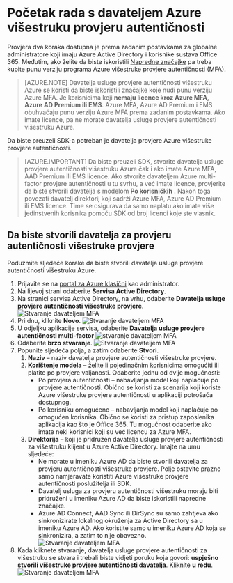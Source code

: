 <properties
    pageTitle="Početak rada davatelja usluge provjere autentičnosti za Azure multi-factor | Microsoft Azure"
    description="Saznajte kako stvoriti davateljem Azure višestruku provjeru autentičnosti."
    services="multi-factor-authentication"
    documentationCenter=""
    authors="kgremban"
    manager="femila"
    editor="yossib"/>

<tags
    ms.service="multi-factor-authentication"
    ms.workload="identity"
    ms.tgt_pltfrm="na"
    ms.devlang="na"
    ms.topic="get-started-article"
    ms.date="10/14/2016"
    ms.author="kgremban"/>



# <a name="getting-started-with-an-azure-multi-factor-auth-provider"></a>Početak rada s davateljem Azure višestruku provjeru autentičnosti
Provjera dva koraka dostupna je prema zadanim postavkama za globalne administratore koji imaju Azure Active Directory i korisnike sustava Office 365. Međutim, ako želite da biste iskoristili [Napredne značajke](multi-factor-authentication-whats-next.md) pa treba kupite punu verziju programa Azure višestruke provjere autentičnosti (MFA).

> [AZURE.NOTE]  Davatelja usluge provjere autentičnosti višestruku Azure se koristi da biste iskoristili značajke koje nudi punu verziju Azure MFA. Je korisnicima koji **nemaju licence kroz Azure MFA, Azure AD Premium ili EMS**.  Azure MFA, Azure AD Premium i EMS obuhvaćaju punu verziju Azure MFA prema zadanim postavkama.  Ako imate licence, pa ne morate davatelja usluge provjere autentičnosti višestruku Azure.

Da biste preuzeli SDK-a potreban je davatelja provjere Azure višestruke provjere autentičnosti.

> [AZURE.IMPORTANT]  Da biste preuzeli SDK, stvorite davatelja usluge provjere autentičnosti višestruku Azure čak i ako imate Azure MFA, AAD Premium ili EMS licence.  Ako stvorite davateljem Azure multi-factor provjere autentičnosti u tu svrhu, a već imate licence, provjerite da biste stvorili davatelja s modelom **Po korisničkih** . Nakon toga povezati davatelj direktorij koji sadrži Azure MFA, Azure AD Premium ili EMS licence.  Time se osigurava da samo naplatu ako imate više jedinstvenih korisnika pomoću SDK od broj licenci koje ste vlasnik.


## <a name="to-create-a-multi-factor-auth-provider"></a>Da biste stvorili davatelja za provjeru autentičnosti višestruke provjere

Poduzmite sljedeće korake da biste stvorili davatelja usluge provjere autentičnosti višestruku Azure.

1. Prijavite se na [portal za Azure klasični](https://manage.windowsazure.com) kao administrator.
2. Na lijevoj strani odaberite **Servisa Active Directory**.
3. Na stranici servisa Active Directory, na vrhu, odaberite **Davatelja usluge provjere autentičnosti višestruke provjere**.
![Stvaranje davateljem MFA](./media/multi-factor-authentication-get-started-auth-provider/authprovider1.png)
4. Pri dnu, kliknite **Novo**.
![Stvaranje davateljem MFA](./media/multi-factor-authentication-get-started-auth-provider/authprovider2.png)
5. U odjeljku aplikacije servisa, odaberite **Davatelja usluge provjere autentičnosti multi-factor**
![stvaranje davateljem MFA](./media/multi-factor-authentication-get-started-auth-provider/authprovider3.png)
6. Odaberite **brzo stvaranje**.
![Stvaranje davateljem MFA](./media/multi-factor-authentication-get-started-auth-provider/authprovider4.png)
5. Popunite sljedeća polja, a zatim odaberite **Stvori**.
    1. **Naziv** – naziv davatelja provjere autentičnosti višestruke provjere.
    2. **Korištenje modela** – želite li pojedinačnim korisnicima omogućiti ili platite po provjere valjanosti. Odaberite jednu od dvije mogućnosti:
        - Po provjera autentičnosti – nabavljanja model koji naplaćuje po provjere autentičnosti. Obično se koristi za scenarija koji koriste Azure višestruke provjere autentičnosti u aplikaciji potrošača dostupnog.
        - Po korisniku omogućeno – nabavljanja model koji naplaćuje po omogućen korisnika. Obično se koristi za pristup zaposlenika aplikacija kao što je Office 365. Tu mogućnost odaberite ako imate neki korisnici koji su već licencu za Azure MFA.
    2. **Direktorija** – koji je pridružen davatelja usluge provjere autentičnosti za višestruku klijent u Azure Active Directory. Imajte na umu sljedeće:
        - Ne morate u imeniku Azure AD da biste stvorili davatelja za provjeru autentičnosti višestruke provjere. Polje ostavite prazno samo namjeravate koristiti Azure višestruke provjere autentičnosti poslužitelja ili SDK.
        - Davatelj usluga za provjeru autentičnosti višestruku moraju biti pridruženi u imeniku Azure AD da biste iskoristili napredne značajke.
        - Azure AD Connect, AAD Sync ili DirSync su samo zahtjeva ako sinkronizirate lokalnog okruženja za Active Directory sa u imeniku Azure AD.  Ako koristite samo u imeniku Azure AD koja se sinkronizira, a zatim to nije obavezno.
![Stvaranje davateljem MFA](./media/multi-factor-authentication-get-started-auth-provider/authprovider5.png)
5. Kada kliknete stvaranje, davatelja usluge provjere autentičnosti za višestruku se stvara i trebali biste vidjeti poruku koja govori: **uspješno stvorili višestruke provjere autentičnosti davatelja**. Kliknite **u redu**.
![Stvaranje davateljem MFA](./media/multi-factor-authentication-get-started-auth-provider/authprovider6.png)
